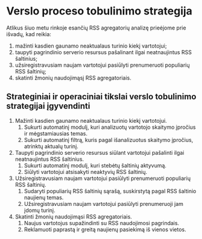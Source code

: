 ﻿# Verslo proceso tobulinimo strategija

Atlikus šiuo metu rinkoje esančių RSS agregatorių analizę prieėjome prie išvadų, kad reikia:

1. mažinti kasdien gaunamo neaktualaus turinio kiekį vartotojui;
1. taupyti pagrindinio serverio resursus pašalinant ilgai neatnaujintus RSS šaltinius;
1. užsiregistravusiam naujam vartotojui pasiūlyti prenumeruoti populiarių RSS šaltinių;
1. skatinti žmonių naudojimąsį RSS agregatoriais.

## Strateginiai ir operaciniai tikslai verslo tobulinimo strategijai įgyvendinti

1. Mažinti kasdien gaunamo neaktualaus turinio kiekį vartotojui.
	1. Sukurti automatinį modulį, kuri analizuotų vartotojo skaitymo įpročius ir mėgstamiausias temas.
	1. Sukurti automatinį filtrą, kuris pagal išanalizuotus skaitymo įpročius, atrinktų aktualų turinį. 
1. Taupyti pagrindinio serverio resursus siūlant vartotojui pašalinti ilgai neatnaujintus RSS šaltinius.
	1. Sukurti automatinį modulį, kuri stebėtų šaltinių aktyvumą.
	1. Siūlyti vartotojui atsisakyti neaktyvių RSS šaltinių.
1. Užsiregistravusiam naujam vartotojui pasiūlyti prenumeruoti populiarių RSS šaltinių.
	1. Sudaryti populiarių RSS šaltinių sąrašą, suskirstytą pagal RSS šaltinio naujienų temas.
	1. Užsiregistravusiam naujam vartotojui pasiūlyti prenumeruoji jam įdomų turinį.
1. Skatinti žmonių naudojimąsi RSS agregatoriais.
	1. Naujus vartotojus supažindinti su RSS naudojimosi pagrindais.
	1. Reklamuoti paprastą ir greitą naujienų pasiekimą iš vienos vietos.

